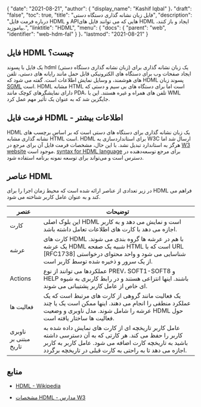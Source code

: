 {
  "date": "2021-08-21",
  "author": {
    "display_name": "Kashif Iqbal"
}،
  "draft": "false",
  "toc": true,
  "title": "فایل زبان نشانه گذاری دستگاه دستی",
  "description": "درباره فرمت فایل HDML و APIهایی که می توانند فایل های HDML ایجاد و باز کنند، بیاموزید.",
  "linktitle": "HDML",
  "menu": {
    "docs": {
      "parent": "web",
      "identifier": "web-hdm-fal"
}
}،
  "lastmod": "2021-08-21"
}

## فایل HDML چیست؟

یک فایل با پسوند hdml (زبان نشانه گذاری دستگاه دستی) یک زبان نشانه گذاری برای ایجاد صفحات وب برای دستگاه های الکترونیکی قابل حمل مانند رایانه های دستی، تلفن های هوشمند، و وسایل نمایش اطلاعات است. گفته می شود که HDML پسوند زبان [SGML](https://en.wikipedia.org/wiki/Standard_Generalized_Markup_Language) است. HDML مشابه HTML است اما برای دستگاه های بی سیم و دستی که دارای نمایشگرهای کوچک مانند PDA، تلفن های همراه و غیره هستند. این با WML جایگزین شد که به عنوان یک تأثیر مهم عمل کرد.

## فرمت فایل HDML - اطلاعات بیشتر

HDML یک زبان نشانه گذاری برای دستگاه های دستی است که بر اساس برچسب های نشانه گذاری مشابه HTML است. HDML برای استانداردسازی به W3C ارسال شد اما هرگز به استاندارد تبدیل نشد. با این حال، مشخصات فرمت فایل آن برای مرجع در [W3 website](https://www.w3.org/TR/NOTE-Submission-HDML-spec.html) موجود است. [syntax for HDML language](https://www.w3.org/TR/hdml20-5.html#HEADING5-0) برای مرجع توسعه‌دهنده در دسترس است و می‌تواند برای توسعه نمونه برنامه استفاده شود.

## عناصر HDML

در زیر تعدادی از عناصر ارائه شده است که محیط زمان اجرا را برای HDML فراهم می کند و به عنوان عامل کاربر شناخته می شود.

|عنصر|توضیحات|
---|---|
|کارت|این بلوک اصلی HDML است و نمایش می دهد و به کاربر اجازه می دهد با کارت های اطلاعات تعامل داشته باشد. |
|عرشه|کارت های HDML با هم در عرشه ها گروه بندی می شوند. یک عرشه HDML شبیه یک صفحه HTML است که با URL [RFC1738] شناسایی می شود و واحد محتوای درخواستی از یک سرور و ذخیره شده توسط کاربر است.
|Actions|عملکردها می توانند از نوع PREV، SOFT1-SOFT8 و HELP باشند. اینها انتزاعی هستند و در رابط کاربری به شیوه ای خاص از عامل کاربر پشتیبانی می شوند.|
|فعالیت ها|یک فعالیت مانند گروهی از کارت های مرتبط است که یک عملکرد منطقی را انجام می دهند. اینها ممکن است یک یا چند عرشه را شامل شوند. مدل ناوبری و وضعیت HDML حول فعالیت ها ساختار یافته است.|
|ناوبری مبتنی بر تاریخ|عامل کاربر تاریخچه ای از کارت های نمایش داده شده به کاربر را حفظ می کند. هر کارتی که به آن دسترسی داشته باشید به تاریخچه کارت اضافه می شود. عامل کاربر به کاربر اجازه می دهد تا به راحتی به کارت قبلی در تاریخچه برگردد.|

## منابع

* [HDML - Wikipedia](https://en.wikipedia.org/wiki/Handheld_Device_Markup_Language)

* [مشخصات HDML - مدارس W3](https://www.w3.org/TR/NOTE-Submission-HDML-spec.html)


